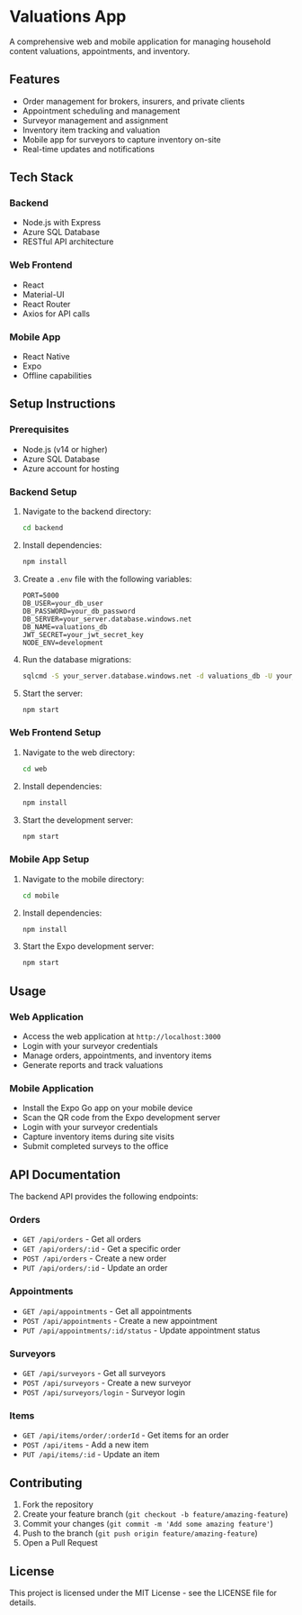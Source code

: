 # Valuations App

A comprehensive web and mobile application for managing household content valuations, appointments, and inventory.

## Features

- Order management for brokers, insurers, and private clients
- Appointment scheduling and management
- Surveyor management and assignment
- Inventory item tracking and valuation
- Mobile app for surveyors to capture inventory on-site
- Real-time updates and notifications

## Tech Stack

### Backend
- Node.js with Express
- Azure SQL Database
- RESTful API architecture

### Web Frontend
- React
- Material-UI
- React Router
- Axios for API calls

### Mobile App
- React Native
- Expo
- Offline capabilities

## Setup Instructions

### Prerequisites
- Node.js (v14 or higher)
- Azure SQL Database
- Azure account for hosting

### Backend Setup
1. Navigate to the backend directory:
   ```bash
   cd backend
   ```

2. Install dependencies:
   ```bash
   npm install
   ```

3. Create a `.env` file with the following variables:
   ```
   PORT=5000
   DB_USER=your_db_user
   DB_PASSWORD=your_db_password
   DB_SERVER=your_server.database.windows.net
   DB_NAME=valuations_db
   JWT_SECRET=your_jwt_secret_key
   NODE_ENV=development
   ```

4. Run the database migrations:
   ```bash
   sqlcmd -S your_server.database.windows.net -d valuations_db -U your_db_user -P your_db_password -i database/schema.sql
   ```

5. Start the server:
   ```bash
   npm start
   ```

### Web Frontend Setup
1. Navigate to the web directory:
   ```bash
   cd web
   ```

2. Install dependencies:
   ```bash
   npm install
   ```

3. Start the development server:
   ```bash
   npm start
   ```

### Mobile App Setup
1. Navigate to the mobile directory:
   ```bash
   cd mobile
   ```

2. Install dependencies:
   ```bash
   npm install
   ```

3. Start the Expo development server:
   ```bash
   npm start
   ```

## Usage

### Web Application
- Access the web application at `http://localhost:3000`
- Login with your surveyor credentials
- Manage orders, appointments, and inventory items
- Generate reports and track valuations

### Mobile Application
- Install the Expo Go app on your mobile device
- Scan the QR code from the Expo development server
- Login with your surveyor credentials
- Capture inventory items during site visits
- Submit completed surveys to the office

## API Documentation

The backend API provides the following endpoints:

### Orders
- `GET /api/orders` - Get all orders
- `GET /api/orders/:id` - Get a specific order
- `POST /api/orders` - Create a new order
- `PUT /api/orders/:id` - Update an order

### Appointments
- `GET /api/appointments` - Get all appointments
- `POST /api/appointments` - Create a new appointment
- `PUT /api/appointments/:id/status` - Update appointment status

### Surveyors
- `GET /api/surveyors` - Get all surveyors
- `POST /api/surveyors` - Create a new surveyor
- `POST /api/surveyors/login` - Surveyor login

### Items
- `GET /api/items/order/:orderId` - Get items for an order
- `POST /api/items` - Add a new item
- `PUT /api/items/:id` - Update an item

## Contributing

1. Fork the repository
2. Create your feature branch (`git checkout -b feature/amazing-feature`)
3. Commit your changes (`git commit -m 'Add some amazing feature'`)
4. Push to the branch (`git push origin feature/amazing-feature`)
5. Open a Pull Request

## License

This project is licensed under the MIT License - see the LICENSE file for details. 